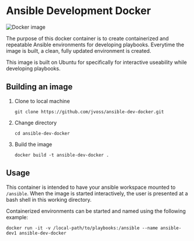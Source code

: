 # Ansible Development Docker
![Docker image](https://github.com/jvoss/ansible-dev-docker/workflows/Docker%20image/badge.svg)

The purpose of this docker container is to create containerized and repeatable 
Ansible environments for developing playbooks. Everytime the image is built, a 
clean, fully updated environment is created.

This image is built on Ubuntu for specifically for interactive useability while
developing playbooks.

## Building an image

1. Clone to local machine
   
    `git clone https://github.com/jvoss/ansible-dev-docker.git`

2. Change directory

    `cd ansible-dev-docker`

3. Build the image
   
    `docker build -t ansible-dev-docker .`

## Usage

This container is intended to have your ansible workspace mounted to
`/ansible`. When the image is started interactively, the user is presented
at a bash shell in this working directory.

Containerized environments can be started and named using the following
example:

`docker run -it -v /local-path/to/playbooks:/ansible --name ansible-dev1 ansible-dev-docker`

